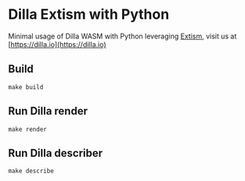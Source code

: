# Dilla Extism with Python

Minimal usage of Dilla WASM with Python leveraging [Extism](https://github.com/extism/dotnet-sdk), visit us at [https://dilla.io](https://dilla.io)

## Build

```shell
make build
```

## Run Dilla render

```shell
make render
```

## Run Dilla describer

```shell
make describe
```
